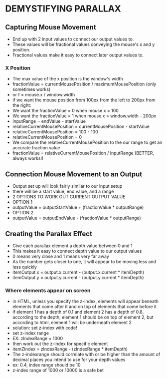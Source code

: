 # DEMYSTIFYING PARALLAX

## Capturing Mouse Movement

* End up with 2 input values to connect our output values to.
* These values will be fractional values conveying the mouse's x and y position.
* Fractional values make it easy to connect later output values to.

### X Position

* The max value of the x position is the window's width
* fractionValue = currentMousePosition / maximumMousePosition (only sometimes works)
* or f = mouse.x / window.width
* if we want the mouse position from 100px from the left to 200px from the right:
* We want the fractionValue = 0 when mouse.x = 100
* We want the fractionValue = 1 when mouse.x = window.width - 200px
* inputRange = endValue - startValue
* relativeCurrentMousePosition = currentMousePosition - startValue
* relativeCurrentMousePosition = 100 - 100
* relativeCurrentMousePosition = 0
* We compare the relativeCurrentMousePosition to the our range to get an accurate fraction value
* fractionValue = relativeCurrentMousePosition / inputRange (BETTER, always works!)

## Connection Mouse Movement to an Output

* Output set up will look fairly similar to our input setup
* there will be a start value, end value, and a range
* 2 OPTIONS TO WORK OUT CURRENT OUTPUT VALUE
* OPTION 1
* outputValue = outputStartValue + (fractionValue * outputRange)
* OPTION 2
* outputValue = outputEndValue - (fractionValue * outputRange)

## Creating the Parallax Effect

* Give each parallax element a depth value between 0 and 1
* This makes it easy to connect depth value to our output values
* 0 means very close and 1 means very far away
* As the number gets closer to one, it will appear to be moving less and less quickly
* itemOutput.x = output.x.current - (output.x.current * itemDepth)
* itemOutput.y = output.y.current - (output.y.current * itemDepth)

### Where elements appear on screen

* in HTML, unless you specify the z-index, elements will appear beneath elements that come after it and on top of elements that come before it
* if element 1 has a depth of 0.1 and element 2 has a depth of 0.8, according to the depth, element 1 should be on top of element 2, but according to html, element 1 will be underneath element 2
* solution: set z-index with code!
* set z-index range
* EX: zIndexRange = 1000
* then work out the z-index for specific element
* itemZIndex = zIndexRange - (zIndexRange * itemDepth)
* The z-indexrange should correlate with or be higher than the amount of decimal places you intend to use for your depth values
* ex: 0.4, index range should be 10
* z-index range of 1000 or 10000 is a safe bet
